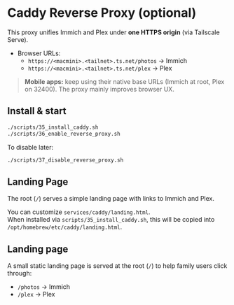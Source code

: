 # Caddy Reverse Proxy (optional)

This proxy unifies Immich and Plex under **one HTTPS origin** (via Tailscale Serve).

- Browser URLs:
  - `https://<macmini>.<tailnet>.ts.net/photos` → Immich
  - `https://<macmini>.<tailnet>.ts.net/plex`   → Plex

> **Mobile apps:** keep using their native base URLs (Immich at root, Plex on 32400). The proxy mainly improves browser UX.

## Install & start

```bash
./scripts/35_install_caddy.sh
./scripts/36_enable_reverse_proxy.sh
```

To disable later:

```bash
./scripts/37_disable_reverse_proxy.sh
```


## Landing Page

The root (`/`) serves a simple landing page with links to Immich and Plex.

You can customize `services/caddy/landing.html`.  
When installed via `scripts/35_install_caddy.sh`, this will be copied into `/opt/homebrew/etc/caddy/landing.html`.


## Landing page
A small static landing page is served at the root (`/`) to help family users click through:
- `/photos` → Immich
- `/plex` → Plex
